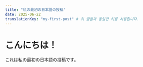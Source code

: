 ```yaml
---
title: "私の最初の日本語の投稿"
date: 2025-06-22
translationKey: "my-first-post" # 위 글들과 동일한 키를 사용합니다.
---
```

<h1>こんにちは！</h1>
<p>これは私の最初の日本語の投稿です。</p>